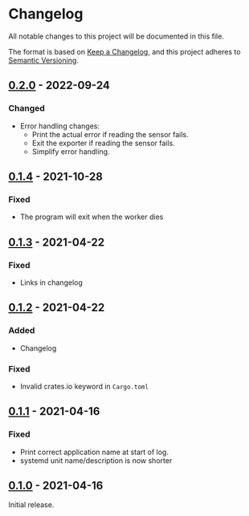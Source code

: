 # Changelog
All notable changes to this project will be documented in this file.

The format is based on [Keep a Changelog](https://keepachangelog.com/en/1.0.0/),
and this project adheres to [Semantic Versioning](https://semver.org/spec/v2.0.0.html).

## [0.2.0] - 2022-09-24

### Changed

* Error handling changes:
  * Print the actual error if reading the sensor fails.
  * Exit the exporter if reading the sensor fails.
  * Simplify error handling.


## [0.1.4] - 2021-10-28

### Fixed

* The program will exit when the worker dies


## [0.1.3] - 2021-04-22

### Fixed

* Links in changelog


## [0.1.2] - 2021-04-22

### Added

* Changelog

### Fixed

* Invalid crates.io keyword in `Cargo.toml`


## [0.1.1] - 2021-04-16

### Fixed

* Print correct application name at start of log.
* systemd unit name/description is now shorter


## [0.1.0] - 2021-04-16

Initial release.

[Unreleased]: https://github.com/jgosmann/rpi-mh-z19c-exporter/compare/v0.2.0...HEAD
[0.2.0]: https://github.com/jgosmann/rpi-mh-z19c-exporter/compare/v0.1.4...v0.2.0
[0.1.4]: https://github.com/jgosmann/rpi-mh-z19c-exporter/compare/v0.1.3...v0.1.4
[0.1.3]: https://github.com/jgosmann/rpi-mh-z19c-exporter/compare/v0.1.2...v0.1.3
[0.1.2]: https://github.com/jgosmann/rpi-mh-z19c-exporter/compare/v0.1.1...v0.1.2
[0.1.1]: https://github.com/jgosmann/rpi-mh-z19c-exporter/compare/v0.1.0...v0.1.1
[0.1.0]: https://github.com/jgosmann/rpi-mh-z19c-exporter/releases/tag/v0.1.0


